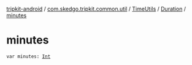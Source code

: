[tripkit-android](../../../index.md) / [com.skedgo.tripkit.common.util](../../index.md) / [TimeUtils](../index.md) / [Duration](index.md) / [minutes](./minutes.md)

# minutes

`var minutes: `[`Int`](https://kotlinlang.org/api/latest/jvm/stdlib/kotlin/-int/index.html)